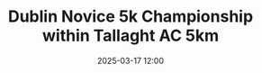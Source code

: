 ---
title: Dublin Novice 5k Championship within Tallaght AC 5km  
location: Tallaght, Co. Dublin
date: 2025-03-17 12:00
latitude: 53.291426
longitude: -6.356593
results:
  - place: 5
    name: David Carroll
    time: 15.49
    category: M
    note: 
  - place: 36
    name: Patrick Fox
    time: 17.17
    category: M
    note: 
  - place: 48
    name: Cormac Long
    time: 17.34
    category: M
    note: 
  - place: 55
    name: Oisin Murphy
    time: 17.57
    category: M
    note: 
  - place: 67
    name: Richard Finegan
    time: 18.21
    category: M
    note: 
  - place: 88
    name: Mollie O'Donnell
    time: 18.55
    category: F
    note: 
  - place: 90
    name: Ciara Broderick Farrell
    time: 18.56
    category: F
    note: 
  - place: 94
    name: Michael Ferreira
    time: 19.02
    category: M45
    note: 
  - place: 98
    name: Cliodhna Tutty Bardon
    time: 19.05
    category: F
    note: 
  - place: 99
    name: Peter Bowe
    time: 19.08
    category: M40
    note: 
  - place: 114
    name: Bernard O'Sullivan
    time: 19.33
    category: M45
    note: 
  - place: 126
    name: Neil Duffy
    time: 19.52
    category: M45
    note: 
  - place: 142
    name: Matthew Blyth
    time: 20.05
    category: M45
    note: 
  - place: 152
    name: Eddie McGrath
    time: 20.25
    category: M55
    note: 
  - place: 159
    name: Lynn Devitt
    time: 20.34
    category: F40
    note: 
  - place: 161
    name: Shauna Dunne
    time: 20.37
    category: F
    note: 
  - place: 166
    name: Brigid Long
    time: 20.39
    category: F40
    note: 
  - place: 204
    name: Maeve Gilmartin
    time: 21.41
    category: F
    note: 
  - place: 247
    name: Niamh Dwyer
    time: 22.54
    category: F
    note: 
  - place: 262
    name: Heather Browning
    time: 23.25
    category: F
    note: 
  - place: 284
    name: Ruth Murphy
    time: 24.16
    category: F
    note: 
  - place: 288
    name: Michelle Skeath
    time: 24.20
    category: F
    note: 
  - place: 292
    name: Pat Collins
    time: 24.25
    category: M70
    note: 🥈M70
  - place: 316
    name: Paddy Reilly
    time: 25.08
    category: M70
    note: 🥉M70
  - place: 330
    name: Margaret O'Friel
    time: 25.41
    category: F60
    note: 
  - place: 338
    name: Clare Kavanagh
    time: 25.50
    category: F55
    note: 
  - place: 370
    name: Joe Cooper
    time: 26.41
    category: M70
    note: 
  - place: 375
    name: Una Reilly
    time: 26.52
    category: F70
    note: 🥇 F70
---